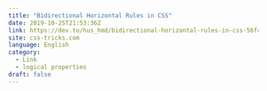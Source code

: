 ```yaml
---
title: "Bidirectional Horizontal Rules in CSS"
date: 2019-10-25T21:53:36Z
link: https://dev.to/hus_hmd/bidirectional-horizontal-rules-in-css-56f4?utm_medium=RSS&utm_source=news.12bit.vn
site: css-tricks.com
language: English
category:
  - Link
  - logical properties
draft: false
---
```

